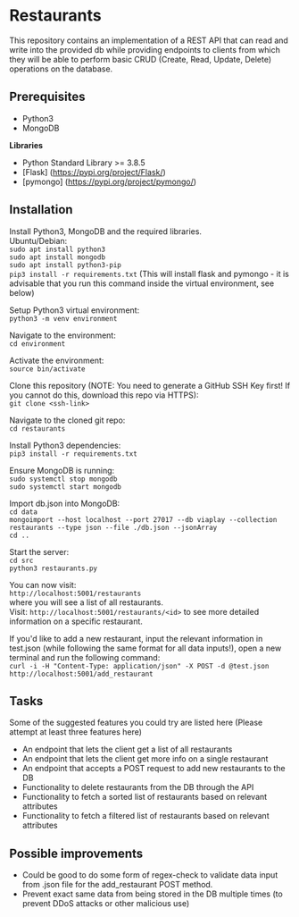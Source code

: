 # Restaurants

This repository contains an implementation of a REST API that can read and write into the provided db while providing endpoints to clients from which they will be able to perform basic CRUD (Create, Read, Update, Delete) operations on the database. 

## Prerequisites

* Python3
* MongoDB

**Libraries**

* Python Standard Library >= 3.8.5
* [Flask] (https://pypi.org/project/Flask/)
* [pymongo] (https://pypi.org/project/pymongo/)

## Installation

Install Python3, MongoDB and the required libraries. <br>
Ubuntu/Debian: <br>
`sudo apt install python3` <br>
`sudo apt install mongodb` <br>
`sudo apt install python3-pip` <br>
`pip3 install -r requirements.txt` (This will install flask and pymongo - it is advisable that you run this command inside the virtual environment, see below)

Setup Python3 virtual environment: <br>
`python3 -m venv environment`

Navigate to the environment: <br>
`cd environment`

Activate the environment: <br>
`source bin/activate`

Clone this repository (NOTE: You need to generate a GitHub SSH Key first! If you cannot do this, download this repo via HTTPS): <br>
`git clone <ssh-link>`

Navigate to the cloned git repo: <br>
`cd restaurants`

Install Python3 dependencies: <br>
`pip3 install -r requirements.txt`

Ensure MongoDB is running: <br>
`sudo systemctl stop mongodb` <br>
`sudo systemctl start mongodb`

Import db.json into MongoDB: <br>
`cd data` <br>
`mongoimport --host localhost --port 27017 --db viaplay --collection restaurants --type json --file ./db.json --jsonArray` <br>
`cd ..`

Start the server: <br>
`cd src` <br>
`python3 restaurants.py`

You can now visit: <br>
`http://localhost:5001/restaurants` <br>
where you will see a list of all restaurants. <br>
Visit: `http://localhost:5001/restaurants/<id>` to see more detailed information on a specific restaurant. <br>

If you'd like to add a new restaurant, input the relevant information in test.json (while following the same format for all data inputs!), open a new terminal and run the following command: <br>
`curl -i -H "Content-Type: application/json" -X POST -d @test.json http://localhost:5001/add_restaurant`

## Tasks
Some of the suggested features you could try are listed here (Please attempt at least three features here)
* An endpoint that lets the client get a list of all restaurants 
* An endpoint that lets the client get more info on a single restaurant
* An endpoint that accepts a POST request to add new restaurants to the DB
* Functionality to delete restaurants from the DB through the API
* Functionality to fetch a sorted list of restaurants based on relevant attributes
* Functionality to fetch a filtered list of restaurants based on relevant attributes

## Possible improvements

* Could be good to do some form of regex-check to validate data input from .json file for the add_restaurant POST method.
* Prevent exact same data from being stored in the DB multiple times (to prevent DDoS attacks or other malicious use)